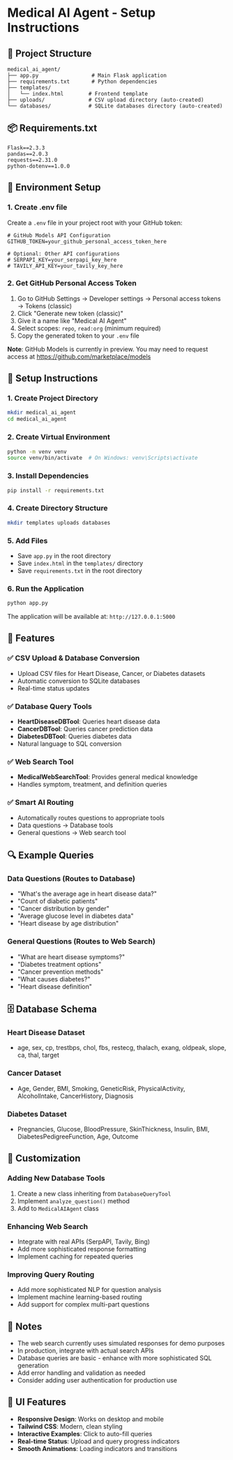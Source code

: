 # Medical AI Agent - Setup Instructions

## 📁 Project Structure
```
medical_ai_agent/
├── app.py                 # Main Flask application
├── requirements.txt       # Python dependencies
├── templates/
│   └── index.html        # Frontend template
├── uploads/              # CSV upload directory (auto-created)
└── databases/            # SQLite databases directory (auto-created)
```

## 📦 Requirements.txt
```
Flask==2.3.3
pandas==2.0.3
requests==2.31.0
python-dotenv==1.0.0
```

## 🔑 Environment Setup

### 1. Create .env file
Create a `.env` file in your project root with your GitHub token:

```env
# GitHub Models API Configuration
GITHUB_TOKEN=your_github_personal_access_token_here

# Optional: Other API configurations
# SERPAPI_KEY=your_serpapi_key_here
# TAVILY_API_KEY=your_tavily_key_here
```

### 2. Get GitHub Personal Access Token
1. Go to GitHub Settings → Developer settings → Personal access tokens → Tokens (classic)
2. Click "Generate new token (classic)"
3. Give it a name like "Medical AI Agent"
4. Select scopes: `repo`, `read:org` (minimum required)
5. Copy the generated token to your `.env` file

**Note**: GitHub Models is currently in preview. You may need to request access at https://github.com/marketplace/models

## 🚀 Setup Instructions

### 1. Create Project Directory
```bash
mkdir medical_ai_agent
cd medical_ai_agent
```

### 2. Create Virtual Environment
```bash
python -m venv venv
source venv/bin/activate  # On Windows: venv\Scripts\activate
```

### 3. Install Dependencies
```bash
pip install -r requirements.txt
```

### 4. Create Directory Structure
```bash
mkdir templates uploads databases
```

### 5. Add Files
- Save `app.py` in the root directory
- Save `index.html` in the `templates/` directory
- Save `requirements.txt` in the root directory

### 6. Run the Application
```bash
python app.py
```

The application will be available at: `http://127.0.0.1:5000`

## 🎯 Features

### ✅ CSV Upload & Database Conversion
- Upload CSV files for Heart Disease, Cancer, or Diabetes datasets
- Automatic conversion to SQLite databases
- Real-time status updates

### ✅ Database Query Tools
- **HeartDiseaseDBTool**: Queries heart disease data
- **CancerDBTool**: Queries cancer prediction data  
- **DiabetesDBTool**: Queries diabetes data
- Natural language to SQL conversion

### ✅ Web Search Tool
- **MedicalWebSearchTool**: Provides general medical knowledge
- Handles symptom, treatment, and definition queries

### ✅ Smart AI Routing
- Automatically routes questions to appropriate tools
- Data questions → Database tools
- General questions → Web search tool

## 🔍 Example Queries

### Data Questions (Routes to Database)
- "What's the average age in heart disease data?"
- "Count of diabetic patients"
- "Cancer distribution by gender"
- "Average glucose level in diabetes data"
- "Heart disease by age distribution"

### General Questions (Routes to Web Search)
- "What are heart disease symptoms?"
- "Diabetes treatment options"
- "Cancer prevention methods"
- "What causes diabetes?"
- "Heart disease definition"

## 🗄️ Database Schema

### Heart Disease Dataset
- age, sex, cp, trestbps, chol, fbs, restecg, thalach, exang, oldpeak, slope, ca, thal, target

### Cancer Dataset  
- Age, Gender, BMI, Smoking, GeneticRisk, PhysicalActivity, AlcoholIntake, CancerHistory, Diagnosis

### Diabetes Dataset
- Pregnancies, Glucose, BloodPressure, SkinThickness, Insulin, BMI, DiabetesPedigreeFunction, Age, Outcome

## 🔧 Customization

### Adding New Database Tools
1. Create a new class inheriting from `DatabaseQueryTool`
2. Implement `analyze_question()` method
3. Add to `MedicalAIAgent` class

### Enhancing Web Search
- Integrate with real APIs (SerpAPI, Tavily, Bing)
- Add more sophisticated response formatting
- Implement caching for repeated queries

### Improving Query Routing
- Add more sophisticated NLP for question analysis
- Implement machine learning-based routing
- Add support for complex multi-part questions

## 📝 Notes

- The web search currently uses simulated responses for demo purposes
- In production, integrate with actual search APIs
- Database queries are basic - enhance with more sophisticated SQL generation
- Add error handling and validation as needed
- Consider adding user authentication for production use

## 🎨 UI Features

- **Responsive Design**: Works on desktop and mobile
- **Tailwind CSS**: Modern, clean styling
- **Interactive Examples**: Click to auto-fill queries
- **Real-time Status**: Upload and query progress indicators
- **Smooth Animations**: Loading indicators and transitions